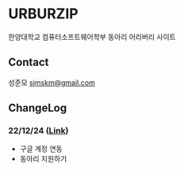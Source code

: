 # URBURZIP

한양대학교 컴퓨터소프트웨어학부 동아리 어리버리 사이트

## Contact

성준모 <sjmskm@gmail.com>

## ChangeLog

### 22/12/24 ([Link](https://github.com/wnsah814/urburzip/wiki/221224))

-   구글 계정 연동
-   동아리 지원하기
